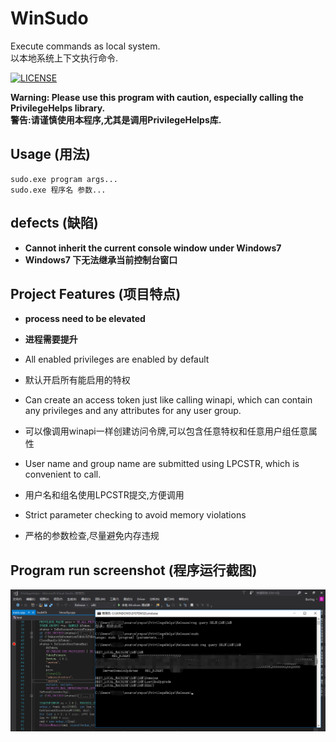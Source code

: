 # WinSudo
Execute commands as local system.</br>
以本地系统上下文执行命令.

[![LICENSE](https://img.shields.io/badge/license-Anti%20996-blue.svg)](https://github.com/996icu/996.ICU/blob/master/LICENSE)

**Warning: Please use this program with caution, especially calling the PrivilegeHelps library.**</br>
**警告:请谨慎使用本程序,尤其是调用PrivilegeHelps库.**

## Usage  (用法)
```
sudo.exe program args...
sudo.exe 程序名 参数...
```

## defects  (缺陷)
* **Cannot inherit the current console window under Windows7**
* **Windows7 下无法继承当前控制台窗口**

## Project Features (项目特点)
* **process need to be elevated**
* **进程需要提升**

* All enabled privileges are enabled by default
* 默认开启所有能启用的特权

* Can create an access token just like calling winapi, which can contain any privileges and any attributes for any user group.
* 可以像调用winapi一样创建访问令牌,可以包含任意特权和任意用户组任意属性

* User name and group name are submitted using LPCSTR, which is convenient to call.
* 用户名和组名使用LPCSTR提交,方便调用

* Strict parameter checking to avoid memory violations
* 严格的参数检查,尽量避免内存违规

## Program run screenshot (程序运行截图)
![alt text](screenshots/sudo.png?raw=true "sudo")

